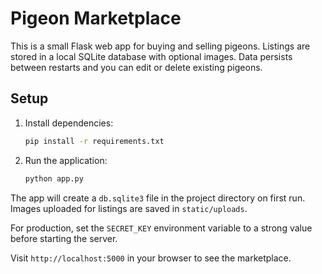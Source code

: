 # Pigeon Marketplace

This is a small Flask web app for buying and selling pigeons. Listings are stored in a local SQLite database with optional images. Data persists between restarts and you can edit or delete existing pigeons.

## Setup

1. Install dependencies:
   ```bash
   pip install -r requirements.txt
   ```

2. Run the application:
   ```bash
   python app.py
   ```

The app will create a `db.sqlite3` file in the project directory on first run. Images uploaded for listings are saved in `static/uploads`.

For production, set the `SECRET_KEY` environment variable to a strong value before starting the server.

Visit `http://localhost:5000` in your browser to see the marketplace.
